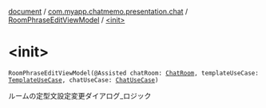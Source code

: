 [document](../../index.md) / [com.myapp.chatmemo.presentation.chat](../index.md) / [RoomPhraseEditViewModel](index.md) / [&lt;init&gt;](./-init-.md)

# &lt;init&gt;

`RoomPhraseEditViewModel(@Assisted chatRoom: `[`ChatRoom`](../../com.myapp.chatmemo.domain.model.entity/-chat-room/index.md)`, templateUseCase: `[`TemplateUseCase`](../../com.myapp.chatmemo.domain.usecase/-template-use-case/index.md)`, chatUseCase: `[`ChatUseCase`](../../com.myapp.chatmemo.domain.usecase/-chat-use-case/index.md)`)`

ルームの定型文設定変更ダイアログ_ロジック

